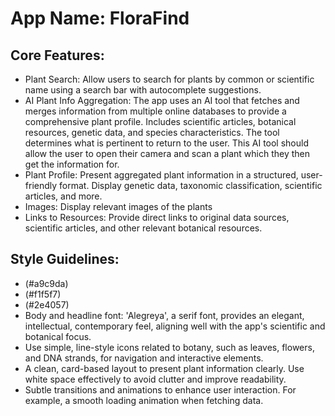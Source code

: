 # **App Name**: FloraFind

## Core Features:

- Plant Search: Allow users to search for plants by common or scientific name using a search bar with autocomplete suggestions.
- AI Plant Info Aggregation: The app uses an AI tool that fetches and merges information from multiple online databases to provide a comprehensive plant profile. Includes scientific articles, botanical resources, genetic data, and species characteristics. The tool determines what is pertinent to return to the user. This AI tool should allow the user to open their camera and scan a plant which they then get the information for.
- Plant Profile: Present aggregated plant information in a structured, user-friendly format. Display genetic data, taxonomic classification, scientific articles, and more.
- Images: Display relevant images of the plants
- Links to Resources: Provide direct links to original data sources, scientific articles, and other relevant botanical resources.

## Style Guidelines:

- (#a9c9da)
- (#f1f5f7)
- (#2e4057)
- Body and headline font: 'Alegreya', a serif font, provides an elegant, intellectual, contemporary feel, aligning well with the app's scientific and botanical focus.
- Use simple, line-style icons related to botany, such as leaves, flowers, and DNA strands, for navigation and interactive elements.
- A clean, card-based layout to present plant information clearly. Use white space effectively to avoid clutter and improve readability.
- Subtle transitions and animations to enhance user interaction. For example, a smooth loading animation when fetching data.
